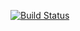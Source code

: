 [![Build Status](https://travis-ci.com/SmoothieNoIce/software-engineering-ex2-3.svg?branch=master)](https://travis-ci.com/SmoothieNoIce/software-engineering-ex2-3)
